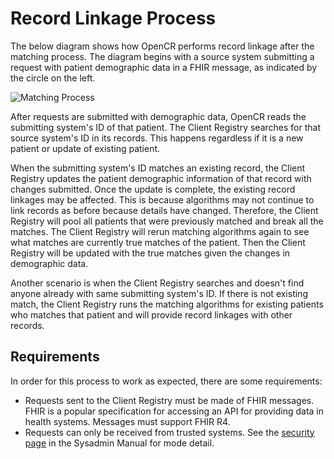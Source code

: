 # Record Linkage Process

The below diagram shows how OpenCR performs record linkage after the matching process. The diagram begins with a source system submitting a request with patient demographic data in a FHIR message, as indicated by the circle on the left.

![Matching Process](../images/matching.png)

After requests are submitted with demographic data, OpenCR reads the submitting system's ID of that patient. The Client Registry searches for that source system's ID in its records. This happens regardless if it is a new patient or update of existing patient.

When the submitting system's ID matches an existing record, the Client Registry updates the patient demographic information of that record with changes submitted. Once the update is complete, the existing record linkages may be affected. This is because algorithms may not continue to link records as before because details have changed. Therefore, the Client Registry will pool all patients that were previously matched and break all the matches. The Client Registry will rerun matching algorithms again to see what matches are currently true matches of the patient. Then the Client Registry will be updated with the true matches given the changes in demographic data.

Another scenario is when the Client Registry searches and doesn't find anyone already with same submitting system's ID.
If there is not existing match, the Client Registry runs the matching algorithms for existing patients who matches that patient and will provide record linkages with other records.

## Requirements

In order for this process to work as expected, there are some requirements:

* Requests sent to the Client Registry must be made of FHIR messages. FHIR is a popular specification for accessing an API for providing data in health systems. Messages must support FHIR R4.
* Requests can only be received from trusted systems. See the [security page](../admin/security.md) in the Sysadmin Manual for mode detail.
